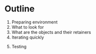 # Outline

<!-- 1. Recap on JavaScript memory allocation -->
<!-- Mention that JavaScript has a garbage collection - a managed memory scheme, where a developer doesn't usually need to worry about these things. -->
<!-- A couple examples of leaks in raw JS -->
1. Preparing environment
2. What to look for
3. What are the objects and their retainers
4. Iterating quickly
<!-- There's no real silver bullet to dealing with a memory leak and finding them might be a gruelsome experience. -->
<!-- You can make this much faster by leveraging your test environment e.g. rendering pages or components in a loop to quickly bloat up the memory to expose the leaking parts. -->
<!-- 6. Divide and conquer -->
<!-- Brute forcing seems to be a good way to go about it. Once you've confirmed that a leak appears on one of your routes and not the others. Just start by disabling parts of the UI. -->
5. Testing
<!-- #create a plug for the 4. iterating quickly. With this tool iterating would be much faster. -->

<!-- I'll jump ahead and say that this is probably where most of the leaked memory will come from. -->
<!-- Add a section on capturing event listeners build up over time-->
<!-- Add a section on tricks such as simply accessing a route in a loop or playing with pagination -->
<!-- Add a section on the motivation behind the talk, ember-in-viewport leaking, getting it fixed and how -->
